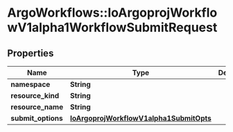 # ArgoWorkflows::IoArgoprojWorkflowV1alpha1WorkflowSubmitRequest

## Properties
Name | Type | Description | Notes
------------ | ------------- | ------------- | -------------
**namespace** | **String** |  | [optional] 
**resource_kind** | **String** |  | [optional] 
**resource_name** | **String** |  | [optional] 
**submit_options** | [**IoArgoprojWorkflowV1alpha1SubmitOpts**](IoArgoprojWorkflowV1alpha1SubmitOpts.md) |  | [optional] 


